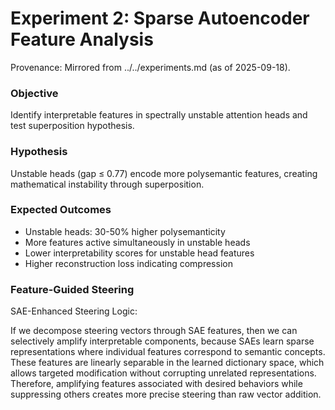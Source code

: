 # Experiment 2: Sparse Autoencoder Feature Analysis

Provenance: Mirrored from ../../experiments.md (as of 2025-09-18).

### Objective
Identify interpretable features in spectrally unstable attention heads and test superposition hypothesis.

### Hypothesis
Unstable heads (gap ≤ 0.77) encode more polysemantic features, creating mathematical instability through superposition.

### Expected Outcomes
- Unstable heads: 30-50% higher polysemanticity
- More features active simultaneously in unstable heads
- Lower interpretability scores for unstable head features
- Higher reconstruction loss indicating compression

### Feature-Guided Steering

SAE-Enhanced Steering Logic:

If we decompose steering vectors through SAE features, then we can selectively amplify interpretable components, because SAEs learn sparse representations where individual features correspond to semantic concepts. These features are linearly separable in the learned dictionary space, which allows targeted modification without corrupting unrelated representations. Therefore, amplifying features associated with desired behaviors while suppressing others creates more precise steering than raw vector addition.
